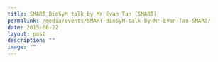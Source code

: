 ```yaml
---
title: SMART BioSyM talk by Mr Evan Tan (SMART)
permalink: /media/events/SMART-BioSyM-talk-by-Mr-Evan-Tan-SMART/
date: 2015-06-22
layout: post
description: ""
image: ""
---
```


